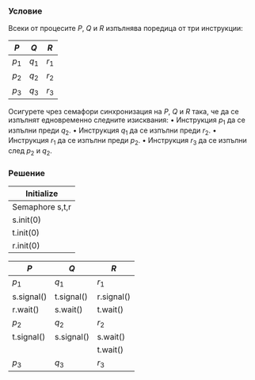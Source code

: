 ### Условие

Всеки от процесите $P$, $Q$ и $R$ изпълнява поредица от три инструкции:

|  $P$  |  $Q$  |  $R$  |
|-------|-------|-------|
| $p_1$ | $q_1$ | $r_1$ |
| $p_2$ | $q_2$ | $r_2$ |
| $p_3$ | $q_3$ | $r_3$ |

Осигурете чрез семафори синхронизация на $P$, $Q$ и $R$ така, че да се изпълнят едновременно следните
изисквания:
• Инструкция $p_1$ да се изпълни преди $q_2$.
• Инструкция $q_1$ да се изпълни преди $r_2$.
• Инструкция $r_1$ да се изпълни преди $p_2$.
• Инструкция $r_3$ да се изпълни след $p_2$ и $q_2$.

### Решение

| Initialize  |
|-------------|
| Semaphore s,t,r |
| s.init(0)   |
| t.init(0)   |
| r.init(0)   |

| $P$        | $Q$        | $R$        |
|------------|------------|------------|
| $p_1$      | $q_1$      | $r_1$      |
| s.signal() | t.signal() | r.signal() |
| r.wait()   | s.wait()   | t.wait()   |
| $p_2$      | $q_2$      | $r_2$      | 
| t.signal() | s.signal() | s.wait()   |
|            |            | t.wait()   |
| $p_3$      | $q_3$      | $r_3$      | 